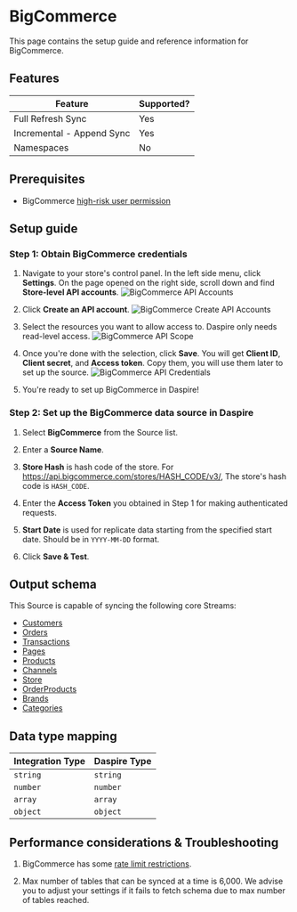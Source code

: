 # BigCommerce

This page contains the setup guide and reference information for BigCommerce.

## Features

| Feature | Supported? |
| --- | --- |
| Full Refresh Sync | Yes |
| Incremental - Append Sync | Yes |
| Namespaces | No |

## Prerequisites

* BigCommerce [high-risk user permission](https://support.bigcommerce.com/s/article/User-Permissions?language=en_US#highrisk)

## Setup guide

### Step 1: Obtain BigCommerce credentials

1. Navigate to your store's control panel. In the left side menu, click **Settings**. On the page opened on the right side, scroll down and find **Store-level API accounts**.
![BigCommerce API Accounts](/assets/images/bigcommerce-settings.jpg "BigCommerce API Accounts")

2. Click **Create an API account**.
![BigCommerce Create API Accounts](/assets/images/bigcommerce-create-api-account.jpg "BigCommerce Create API Accounts")

3. Select the resources you want to allow access to. Daspire only needs read-level access.
![BigCommerce API Scope](/assets/images/bigcommerce-api-scope.jpg "BigCommerce API Scope")

4. Once you're done with the selection, click **Save**. You will get **Client ID**, **Client secret**, and **Access token**. Copy them, you will use them later to set up the source.
![BigCommerce API Credentials](/assets/images/bigcommerce-creds.jpg "BigCommerce API Credentials")

5. You're ready to set up BigCommerce in Daspire!

### Step 2: Set up the BigCommerce data source in Daspire

1. Select **BigCommerce** from the Source list.

2. Enter a **Source Name**.

3. **Store Hash** is hash code of the store. For https://api.bigcommerce.com/stores/HASH_CODE/v3/, The store's hash code is `HASH_CODE`.

4. Enter the **Access Token** you obtained in Step 1 for making authenticated requests.

5. **Start Date** is used for replicate data starting from the specified start date. Should be in `YYYY-MM-DD` format.

6. Click **Save & Test**.

## Output schema

This Source is capable of syncing the following core Streams:

* [Customers](https://developer.bigcommerce.com/api-reference/store-management/customers-v3/customers/customersget)
* [Orders](https://developer.bigcommerce.com/api-reference/store-management/orders/orders/getallorders)
* [Transactions](https://developer.bigcommerce.com/docs/rest-management/transactions#get-transactions)
* [Pages](https://developer.bigcommerce.com/api-reference/store-management/store-content/pages/getallpages)
* [Products](https://developer.bigcommerce.com/api-reference/store-management/catalog/products/getproducts)
* [Channels](https://developer.bigcommerce.com/api-reference/d2298071793d6-get-all-channels)
* [Store](https://developer.bigcommerce.com/docs/rest-management/store-information#get-store-information)
* [OrderProducts](https://developer.bigcommerce.com/api-reference/3b4dfef625708-list-order-products)
* [Brands](https://developer.bigcommerce.com/api-reference/c2610608c20c8-get-all-brands)
* [Categories](https://developer.bigcommerce.com/api-reference/9cc3a53863922-get-all-categories)

## Data type mapping

| Integration Type | Daspire Type |
| --- | --- |
| `string` | `string` |
| `number` | `number` |
| `array` | `array` |
| `object` | `object` |

## Performance considerations & Troubleshooting

1. BigCommerce has some [rate limit restrictions](https://developer.bigcommerce.com/api-docs/getting-started/best-practices).

2. Max number of tables that can be synced at a time is 6,000. We advise you to adjust your settings if it fails to fetch schema due to max number of tables reached.
